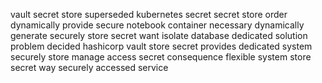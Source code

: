 vault secret store superseded kubernetes secret secret store order dynamically provide secure notebook container necessary dynamically generate securely store secret want isolate database dedicated solution problem decided hashicorp vault store secret provides dedicated system securely store manage access secret consequence flexible system store secret way securely accessed service
